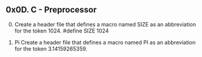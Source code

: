 ## 0x0D. C - Preprocessor

0. Create a header file that defines a macro named SIZE as an abbreviation for the token 1024.
#define SIZE 1024

1. Pi
Create a header file that defines a macro named PI as an abbreviation for the token 3.14159265359.

